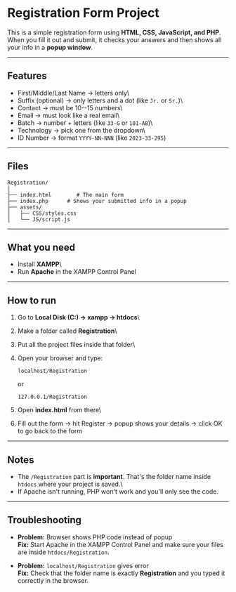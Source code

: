 # Registration Form Project

This is a simple registration form using **HTML, CSS, JavaScript, and
PHP**.\
When you fill it out and submit, it checks your answers and then shows
all your info in a **popup window**.

------------------------------------------------------------------------

## Features

-   First/Middle/Last Name → letters only\
-   Suffix (optional) → only letters and a dot (like `Jr.` or `Sr.`)\
-   Contact → must be 10--15 numbers\
-   Email → must look like a real email\
-   Batch → number + letters (like `33-G` or `101-AB`)\
-   Technology → pick one from the dropdown\
-   ID Number → format `YYYY-NN-NNN` (like `2023-33-295`)

------------------------------------------------------------------------

## Files

    Registration/
    │
    ├── index.html        # The main form
    ├── index.php      # Shows your submitted info in a popup
    ├── assets/
    │   ├── CSS/styles.css
    │   └── JS/script.js

------------------------------------------------------------------------

## What you need

-   Install **XAMPP**\
-   Run **Apache** in the XAMPP Control Panel

------------------------------------------------------------------------

## How to run

1.  Go to **Local Disk (C:) → xampp → htdocs**\

2.  Make a folder called **Registration**\

3.  Put all the project files inside that folder\

4.  Open your browser and type:

        localhost/Registration

    or

        127.0.0.1/Registration

5.  Open **index.html** from there\

6.  Fill out the form → hit Register → popup shows your details → click
    OK to go back to the form

------------------------------------------------------------------------

## Notes

-   The `/Registration` part is **important**. That's the folder name
    inside `htdocs` where your project is saved.\
-   If Apache isn't running, PHP won't work and you'll only see the
    code.

------------------------------------------------------------------------

## Troubleshooting

-   **Problem:** Browser shows PHP code instead of popup\
    **Fix:** Start Apache in the XAMPP Control Panel and make sure your
    files are inside `htdocs/Registration`.

-   **Problem:** `localhost/Registration` gives error\
    **Fix:** Check that the folder name is exactly **Registration** and
    you typed it correctly in the browser.

